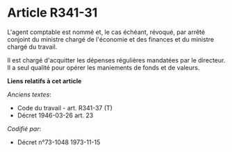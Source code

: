 # Article R341-31

L'agent comptable est nommé et, le cas échéant, révoqué, par arrêté conjoint du ministre chargé de l'économie et des finances
et du ministre chargé du travail.

Il est chargé d'acquitter les dépenses régulières mandatées par le directeur. Il a seul qualité pour opérer les maniements de
fonds et de valeurs.

**Liens relatifs à cet article**

_Anciens textes_:

  - Code du travail - art. R341-37 (T)
  - Décret  1946-03-26 art. 23

_Codifié par_:

  - Décret n°73-1048 1973-11-15
